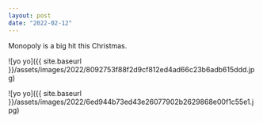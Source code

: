 ```yaml
---
layout: post
date: "2022-02-12"
---
```


Monopoly is a big hit this Christmas.

![yo yo]({{ site.baseurl }}/assets/images/2022/8092753f88f2d9cf812ed4ad66c23b6adb615ddd.jpg)

![yo yo]({{ site.baseurl }}/assets/images/2022/6ed944b73ed43e26077902b2629868e00f1c55e1.jpg)
